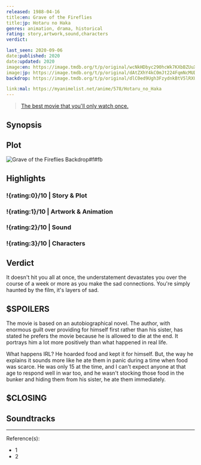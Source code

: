 ```yaml
---
released: 1988-04-16
title:en: Grave of the Fireflies
title:jp: Hotaru no Haka
genres: animation, drama, historical
rating: story,artwork,sound,characters
verdict:

last_seen: 2020-09-06
date:published: 2020
date:updated: 2020
image:en: https://image.tmdb.org/t/p/original/wcNkHDbyc290hcWk7KXbBZUuXpq.jpg
image:jp: https://image.tmdb.org/t/p/original/dAtZXhY4kC0mJt224FqmNcMUD64.jpg
backdrop: https://image.tmdb.org/t/p/original/dlC0ed9Ugh3FzydnkBtV5lRXUu4.jpg

link:mal: https://myanimelist.net/anime/578/Hotaru_no_Haka
---
```


> [The best movie that you'll only watch once.](https://www.reddit.com/r/AskReddit/comments/j3jjom/what_movie_fucked_you_straight_in_your_feelings/g7cm9qe?context=3)

## Synopsis

## Plot

![Grave of the Fireflies Backdrop#f#fb](https://image.tmdb.org/t/p/original/x5SRTwGtATzvFjRZXJxmitfqH4y.jpg "Source: TMDB")

## Highlights

### !{rating:0}/10 | Story & Plot

### !{rating:1}/10 | Artwork & Animation

### !{rating:2}/10 | Sound

### !{rating:3}/10 | Characters

## Verdict

It doesn't hit you all at once, the understatement devastates you over the course of a week or more as you make the sad connections. You're simply haunted by the film, it's layers of sad.

## $SPOILERS

The movie is based on an autobiographical novel. The author, with enormous guilt over providing for himself first rather than his sister, has stated he prefers the movie because he is allowed to die at the end. It portrays him a lot more positively than what happened in real life.

What happens IRL? He hoarded food and kept it for himself. But, the way he explains it sounds more like he ate them in panic during a time when food was scarce. He was only 15 at the time, and I can't expect anyone at that age to respond well in war too, and he wasn't stocking those food in the bunker and hiding them from his sister, he ate them immediately.

## $CLOSING

## Soundtracks

***
Reference(s):

- 1
- 2
